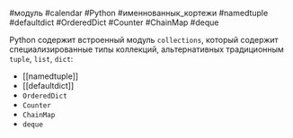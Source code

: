 #модуль #calendar #Python #именнованнык_кортежи #namedtuple #defaultdict #OrderedDict #Counter #ChainMap #deque


Python содержит встроенный модуль `collections`, который содержит специализированные типы коллекций, альтернативных традиционным `tuple`, `list`, `dict`:
- [[namedtuple]]
- [[defaultdict]]
- `OrderedDict`
- `Counter`
- `ChainMap`
- `deque`
